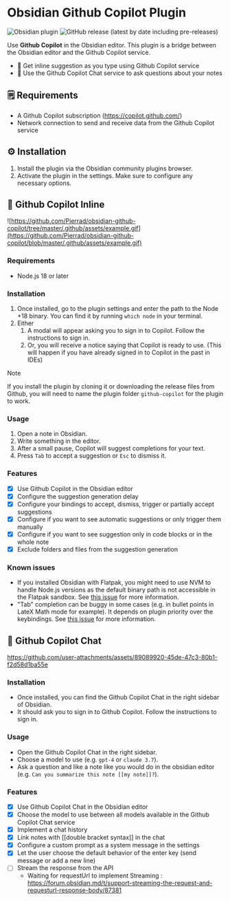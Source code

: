 # Obsidian Github Copilot Plugin

![Obsidian plugin](https://img.shields.io/endpoint?url=https://scambier.xyz/obsidian-endpoints/github-copilot.json)
![GitHub release (latest by date including pre-releases)](https://img.shields.io/github/v/release/pierrad/obsidian-github-copilot)

Use **Github Copilot** in the Obsidian editor. This plugin is a bridge between the Obsidian editor and the Github Copilot service.

- 🤖 Get inline suggestion as you type using Github Copilot service
- 💬 Use the Github Copilot Chat service to ask questions about your notes

## 🗒️ Requirements

- A Github Copilot subscription (https://copilot.github.com/)
- Network connection to send and receive data from the Github Copilot service

## ⚙️ Installation

1. Install the plugin via the Obsidian community plugins browser.
2. Activate the plugin in the settings. Make sure to configure any necessary options.

## 🤖 Github Copilot Inline

![https://github.com/Pierrad/obsidian-github-copilot/tree/master/.github/assets/example.gif](https://github.com/Pierrad/obsidian-github-copilot/blob/master/.github/assets/example.gif)

### Requirements

- Node.js 18 or later

### Installation

1. Once installed, go to the plugin settings and enter the path to the Node +18 binary. You can find it by running `which node` in your terminal.
2. Either
   1. A modal will appear asking you to sign in to Copilot. Follow the instructions to sign in.
   2. Or, you will receive a notice saying that Copilot is ready to use. (This will happen if you have already signed in to Copilot in the past in IDEs)

> [!NOTE]  
> If you install the plugin by cloning it or downloading the release files from Github, you will need to name the plugin folder `github-copilot` for the plugin to work.


### Usage

1. Open a note in Obsidian. 
2. Write something in the editor.
3. After a small pause, Copilot will suggest completions for your text.
4. Press `Tab` to accept a suggestion or `Esc` to dismiss it.

### Features

- [x] Use Github Copilot in the Obsidian editor
- [x] Configure the suggestion generation delay
- [x] Configure your bindings to accept, dismiss, trigger or partially accept suggestions
- [x] Configure if you want to see automatic suggestions or only trigger them manually
- [x] Configure if you want to see suggestion only in code blocks or in the whole note 
- [x] Exclude folders and files from the suggestion generation 

### Known issues

- If you installed Obsidian with Flatpak, you might need to use NVM to handle Node.js versions as the default binary path is not accessible in the Flatpak sandbox. See [this issue](https://github.com/Pierrad/obsidian-github-copilot/issues/6) for more information.
- "Tab" completion can be buggy in some cases (e.g. in bullet points in LateX Math mode for example). It depends on plugin priority over the keybindings. See [this issue](https://github.com/Pierrad/obsidian-github-copilot/issues/38) for more information. 


## 💬 Github Copilot Chat

https://github.com/user-attachments/assets/89089920-45de-47c3-80b1-f2d58d1ba55e

### Installation

- Once installed, you can find the Github Copilot Chat in the right sidebar of Obsidian.
- It should ask you to sign in to Github Copilot. Follow the instructions to sign in.

### Usage

- Open the Github Copilot Chat in the right sidebar.
- Choose a model to use (e.g. `gpt-4` or `claude 3.7`).
- Ask a question and like a note like you would do in the obsidian editor (e.g. `Can you summarize this note [[my note]]?`).

### Features

- [x] Use Github Copilot Chat in the Obsidian editor
- [x] Choose the model to use between all models available in the Github Copilot Chat service
- [x] Implement a chat history
- [x] Link notes with [[double bracket syntax]] in the chat
- [x] Configure a custom prompt as a system message in the settings
- [x] Let the user choose the default behavior of the enter key (send message or add a new line)
- [ ] Stream the response from the API
  - Waiting for requestUrl to implement Streaming : https://forum.obsidian.md/t/support-streaming-the-request-and-requesturl-response-body/87381
